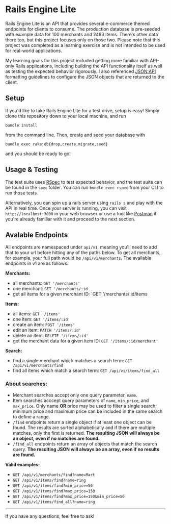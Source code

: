 # Rails Engine Lite

Rails Engine Lite is an API that provides several e-commerce themed endpoints for clients to consume. The production database is pre-seeded with example data for 100 merchants and 2483 items. There's other data there too, but this project focuses only on those two. Please note that this project was completed as a learning exercise and is not intended to be used for real-world applications.

My learning goals for this project included getting more familiar with API-only Rails applications, including building the API functionality itself as well as testing the expected behavior rigorously. I also referenced [JSON:API](https://jsonapi.org/format/#document-jsonapi-object) formatting guidelines to configure the JSON objects that are returned to the client.

## Setup

If you'd like to take Rails Engine Lite for a test drive, setup is easy! Simply clone this repository down to your local machine, and run

```bundle install```

from the command line. Then, create and seed your database with

```bundle exec rake:db{drop,create,migrate,seed}```

and you should be ready to go!

## Usage & Testing

The test suite uses [RSpec](https://rspec.info/) to test expected behavior, and the test suite can be found in the `spec` folder. You can run `bundle exec rspec` from your CLI to run those tests.

Alternatively, you can spin up a rails server using `rails s` and play with the API in real time. Once your server is running, you can visit `http://localhost:3000` in your web browser or use a tool like [Postman](https://www.postman.com/) if you're already familiar with it and proceed to the next section.

## Avalable Endpoints

All endpoints are namespaced under `api/v1`, meaning you'll need to add that to your url before hitting any of the paths below. To get all merchants, for example, your full path would be `/api/v1/merchants`. The available endpoints in v1 are as follows:

**Merchants:**
- all merchants: `GET '/merchants'`
- one merchant: `GET '/merchants/:id`
- get all items for a given merchant ID: `GET '/merchants/:id/items

**Items:**
- all items: `GET '/items'`
- one item: `GET '/items/:id'`
- create an item: `POST '/items'`
- edit an item: `PATCH '/items/:id'`
- delete an item: `DELETE '/items/:id'`
- get the merchant data for a given item ID: `GET '/items/:id/merchant'`

**Search:**
- find a single merchant which matches a search term: `GET /api/vi/merchants/find`
- find all items which match a search term: `GET /api/vi/items/find_all`

### About searches:
- Merchant searches accept only one query parameter, `name`.
- Item searches acccept query parameters of `name`, `min_price`, and `max_price`. Only name **OR** price may be used to filter a single search; minimum price and maximum price can be included in the same search to define a range.
- `/find` endpoints return a single object if at least one object can be found. The results are sorted alphabetically and if there are multiple matches, only the first is returned. **The resulting JSON will always be an object, even if no matches are found.**
- `/find_all` endpoints return an array of objects that match the search query. **The resulting JSON will always be an array, even if no results are found.**

**Valid examples:**
- `GET /api/v1/merchants/find?name=Mart`
- `GET /api/v1/items/find?name=ring`
- `GET /api/v1/items/find?min_price=50`
- `GET /api/v1/items/find?max_price=150`
- `GET /api/v1/items/find?max_price=150&min_price=50`
- `GET /api/v1/items/find_all?name=ring`

***

If you have any questions, feel free to ask!
